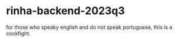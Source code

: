 # rinha-backend-2023q3
for those who speaky english and do not speak portuguese, this is a cockfight.

